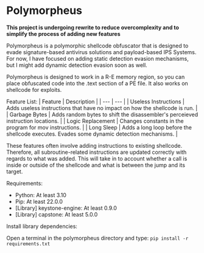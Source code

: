 # Polymorpheus
__This project is undergoing rewrite to reduce overcomplexity and to simplify the process of adding new features__

Polymorpheus is a polymorphic shellcode obfuscator that is designed to evade signature-based antivirus solutions and payload-based IPS Systems. For now, I have focused on adding static detection evasion mechanisms, but I might add dynamic detection evasion soon as well.

Polymorpheus is designed to work in a R-E memory region, so you can place obfuscated code into the .text section of a PE file. It also works on shellcode for exploits.

Feature List:
| Feature | Description |
| --- | --- |
| Useless Instructions | Adds useless instructions that have no impact on how the shellcode is run. |
| Garbage Bytes | Adds random bytes to shift the disassembler's perceieved instruction locations. |
| Logic Replacement | Changes constants in the program for mov instructions. |
| Long Sleep | Adds a long loop before the shellcode executes. Evades some dynamic detection mechanisms. |

These features often involve adding instructions to existing shellcode. Therefore, all subroutine-related instructions are updated correctly with regards to what was added. This will take in to account whether a call is inside or outside of the shellcode and what is between the jump and its target.

Requirements:
- Python: At least 3.10
- Pip: At least 22.0.0
- [Library] keystone-engine: At least 0.9.0
- [Library] capstone: At least 5.0.0

Install library dependencies:

Open a terminal in the polymorpheus directory and type: `pip install -r requirements.txt`
